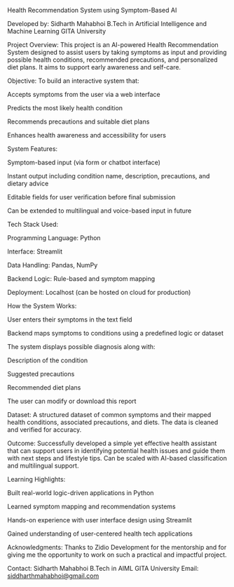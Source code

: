 Health Recommendation System using Symptom-Based AI

Developed by: Sidharth Mahabhoi
B.Tech in Artificial Intelligence and Machine Learning
GITA University

Project Overview:
This project is an AI-powered Health Recommendation System designed to assist users by taking symptoms as input and providing possible health conditions, recommended precautions, and personalized diet plans. It aims to support early awareness and self-care.

Objective:
To build an interactive system that:

Accepts symptoms from the user via a web interface

Predicts the most likely health condition

Recommends precautions and suitable diet plans

Enhances health awareness and accessibility for users

System Features:

Symptom-based input (via form or chatbot interface)

Instant output including condition name, description, precautions, and dietary advice

Editable fields for user verification before final submission

Can be extended to multilingual and voice-based input in future

Tech Stack Used:

Programming Language: Python

Interface: Streamlit

Data Handling: Pandas, NumPy

Backend Logic: Rule-based and symptom mapping

Deployment: Localhost (can be hosted on cloud for production)

How the System Works:

User enters their symptoms in the text field

Backend maps symptoms to conditions using a predefined logic or dataset

The system displays possible diagnosis along with:

Description of the condition

Suggested precautions

Recommended diet plans

The user can modify or download this report

Dataset:
A structured dataset of common symptoms and their mapped health conditions, associated precautions, and diets. The data is cleaned and verified for accuracy.

Outcome:
Successfully developed a simple yet effective health assistant that can support users in identifying potential health issues and guide them with next steps and lifestyle tips. Can be scaled with AI-based classification and multilingual support.

Learning Highlights:

Built real-world logic-driven applications in Python

Learned symptom mapping and recommendation systems

Hands-on experience with user interface design using Streamlit

Gained understanding of user-centered health tech applications

Acknowledgments:
Thanks to Zidio Development for the mentorship and for giving me the opportunity to work on such a practical and impactful project.

Contact:
Sidharth Mahabhoi
B.Tech in AIML
GITA University
Email: siddharthmahabhoi@gmail.com
